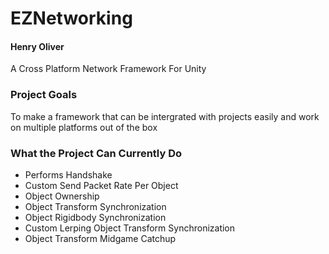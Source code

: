 # EZNetworking
#### Henry Oliver

A Cross Platform Network Framework For Unity

### Project Goals
To make a framework that can be intergrated with projects easily and work on multiple platforms out of the box

### What the Project Can Currently Do
- Performs Handshake
- Custom Send Packet Rate Per Object
- Object Ownership
- Object Transform Synchronization 
- Object Rigidbody Synchronization 
- Custom Lerping Object Transform Synchronization 
- Object Transform Midgame Catchup

